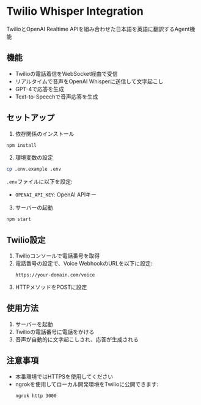 # Twilio Whisper Integration

TwilioとOpenAI Realtime APIを組み合わせた日本語を英語に翻訳するAgent機能

## 機能

- Twilioの電話着信をWebSocket経由で受信
- リアルタイムで音声をOpenAI Whisperに送信して文字起こし
- GPT-4で応答を生成
- Text-to-Speechで音声応答を生成

## セットアップ

1. 依存関係のインストール
```bash
npm install
```

2. 環境変数の設定
```bash
cp .env.example .env
```
`.env`ファイルに以下を設定:
- `OPENAI_API_KEY`: OpenAI APIキー

3. サーバーの起動
```bash
npm start
```

## Twilio設定

1. Twilioコンソールで電話番号を取得
2. 電話番号の設定で、Voice WebhookのURLを以下に設定:
   ```
   https://your-domain.com/voice
   ```
3. HTTPメソッドをPOSTに設定

## 使用方法

1. サーバーを起動
2. Twilioの電話番号に電話をかける
3. 音声が自動的に文字起こしされ、応答が生成される

## 注意事項

- 本番環境ではHTTPSを使用してください
- ngrokを使用してローカル開発環境をTwilioに公開できます:
  ```bash
  ngrok http 3000
  ```